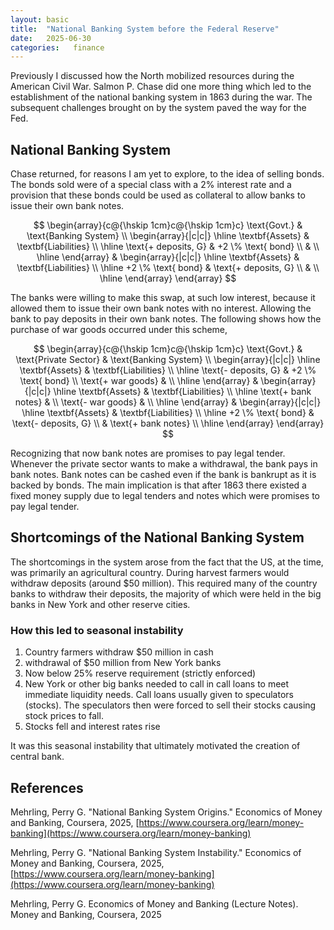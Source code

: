 ```yaml
---
layout: basic
title:  "National Banking System before the Federal Reserve"
date:   2025-06-30
categories:   finance
---
```

Previously I discussed how the North mobilized resources during the American Civil War. Salmon P. Chase did one more thing which led to the establishment of the national banking system in 1863 during the war. The subsequent challenges brought on by the system paved the way for the Fed.

## National Banking System

Chase returned, for reasons I am yet to explore, to the idea of selling bonds. The bonds sold were of a special class with a 2% interest rate and a provision that these bonds could be used as collateral to allow banks to issue their own bank notes.


$$
\begin{array}{c@{\hskip 1cm}c@{\hskip 1cm}c}
\text{Govt.} &
\text{Banking System} \\
\begin{array}{|c|c|}
\hline
\textbf{Assets} & \textbf{Liabilities} \\
\hline
\text{+ deposits, G} & +2 \% \text{ bond} \\
 &  \\
\hline
\end{array}
&
\begin{array}{|c|c|}
\hline
\textbf{Assets} & \textbf{Liabilities} \\
\hline
+2 \% \text{ bond} & \text{+ deposits, G} \\
 &  \\
\hline
\end{array}
\end{array}
$$

The banks were willing to make this swap, at such low interest, because it allowed them to issue their own bank notes with no interest. Allowing the bank to pay deposits in their own bank notes. The following shows how the purchase of war goods occurred under this scheme,

$$
\begin{array}{c@{\hskip 1cm}c@{\hskip 1cm}c}
\text{Govt.} &
\text{Private Sector} &
\text{Banking System} \\
\begin{array}{|c|c|}
\hline
\textbf{Assets} & \textbf{Liabilities} \\
\hline
\text{- deposits, G} & +2 \% \text{ bond} \\
\text{+ war goods} &  \\
\hline
\end{array}
&
\begin{array}{|c|c|}
\hline
\textbf{Assets} & \textbf{Liabilities} \\
\hline
\text{+ bank notes} &  \\
\text{- war goods} &  \\
\hline
\end{array}
&
\begin{array}{|c|c|}
\hline
\textbf{Assets} & \textbf{Liabilities} \\
\hline
+2 \% \text{ bond} & \text{- deposits, G} \\
 & \text{+ bank notes} \\
\hline
\end{array}
\end{array}
$$

Recognizing that now bank notes are promises to pay legal tender. Whenever the private sector wants to make a withdrawal, the bank pays in bank notes. Bank notes can be cashed even if the bank is bankrupt as it is backed by bonds. The main implication is that after 1863 there existed a fixed money supply due to legal tenders and notes which were promises to pay legal tender.

## Shortcomings of the National Banking System 

The shortcomings in the system arose from the fact that the US, at the time, was primarily an agricultural country. During harvest farmers would withdraw deposits (around $50 million). This required many of the country banks to withdraw their deposits, the majority of which were held in the big banks in New York and other reserve cities.

### How this led to seasonal instability 
1. Country farmers withdraw $50 million in cash
2. withdrawal of $50 million from New York banks 
3. Now below 25% reserve requirement (strictly enforced)
4. New York or other big banks needed to call in call loans to meet immediate liquidity needs. Call loans usually given to speculators (stocks). The speculators then were forced to sell their stocks causing stock prices to fall.
5. Stocks fell and interest rates rise 

It was this seasonal instability that ultimately motivated the creation of central bank.

## References
Mehrling, Perry G. "National Banking System Origins." Economics of Money and Banking, Coursera, 2025, [https://www.coursera.org/learn/money-banking](https://www.coursera.org/learn/money-banking)

Mehrling, Perry G. "National Banking System Instability." Economics of Money and Banking, Coursera, 2025, [https://www.coursera.org/learn/money-banking](https://www.coursera.org/learn/money-banking)

Mehrling, Perry G. Economics of Money and Banking (Lecture Notes). Money and Banking, Coursera, 2025